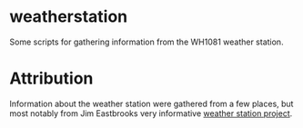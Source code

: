 # weatherstation
Some scripts for gathering information from the WH1081 weather station.

# Attribution
Information about the weather station were gathered from a few places, but most notably from Jim Eastbrooks very informative [weather station project](http://www.jim-easterbrook.me.uk/weather/).


